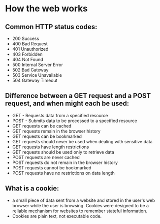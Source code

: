 # How the web works

## Common HTTP status codes:
* 200 Success
* 400 Bad Request
* 401 Unauthorized
* 403 Forbidden
* 404 Not Found
* 500 Internal Server Error
* 502 Bad Gateway
* 503 Service Unavailable
* 504 Gateway Timeout

## Difference between a GET request and a POST request, and when might each be used:
* GET - Requests data from a specified resource
* POST - Submits data to be processed to a specified resource
* GET requests can be cached
* GET requests remain in the browser history
* GET requests can be bookmarked
* GET requests should never be used when dealing with sensitive data
* GET requests have length restrictions
* GET requests should be used only to retrieve data
* POST requests are never cached
* POST requests do not remain in the browser history
* POST requests cannot be bookmarked
* POST requests have no restrictions on data length

## What is a cookie:
* a small piece of data sent from a website and stored in the user's web browser while the user is browsing. Cookies were designed to be a reliable mechanism for websites to remember stateful information.
* Cookies are plain text, not executable code.


